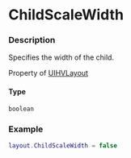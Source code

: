 # ChildScaleWidth
### Description
Specifies the width of the child.

Property of [UIHVLayout](/classes/UIHVLayout/)

#### Type
`boolean`

### Example
```lua
layout.ChildScaleWidth = false
```
